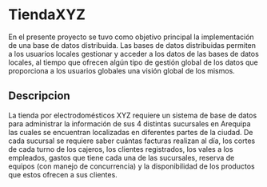 # TiendaXYZ
En el presente proyecto se tuvo como objetivo principal la implementación de una base de datos distribuida. Las bases de datos distribuidas permiten a los usuarios locales gestionar y acceder a los datos de las bases de datos locales, al tiempo que ofrecen algún tipo de gestión global de los datos que proporciona a los usuarios globales una visión global de los mismos.
## Descripcion
La tienda por electrodomésticos XYZ requiere un sistema de base de datos para administrar la información de sus 4 distintas sucursales en Arequipa las cuales se encuentran localizadas en diferentes partes de la ciudad. De cada sucursal se requiere saber cuántas facturas realizan al día, los cortes de cada turno de los cajeros, los clientes registrados, los vales a los empleados, gastos que tiene cada una de las sucursales, reserva de equipos (con manejo de concurrencia) y la disponibilidad de los productos que estos ofrecen a sus clientes.